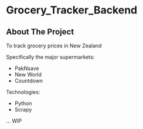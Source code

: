 # Grocery_Tracker_Backend


<!-- ABOUT THE PROJECT -->
## About The Project
To track grocery prices in New Zealand

Specifically the major supermarkets:
* PakNsave
* New World
* Countdown

Technologies:
* Python
* Scrapy

... WIP
